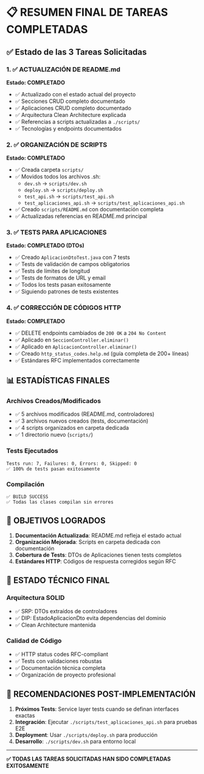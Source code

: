 # 📋 RESUMEN FINAL DE TAREAS COMPLETADAS

## ✅ Estado de las 3 Tareas Solicitadas

### 1. ✅ ACTUALIZACIÓN DE README.md
**Estado: COMPLETADO**
- ✅ Actualizado con el estado actual del proyecto
- ✅ Secciones CRUD completo documentado  
- ✅ Aplicaciones CRUD completo documentado
- ✅ Arquitectura Clean Architecture explicada
- ✅ Referencias a scripts actualizadas a `./scripts/`
- ✅ Tecnologías y endpoints documentados

### 2. ✅ ORGANIZACIÓN DE SCRIPTS
**Estado: COMPLETADO**
- ✅ Creada carpeta `scripts/` 
- ✅ Movidos todos los archivos .sh:
  - `dev.sh` → `scripts/dev.sh`
  - `deploy.sh` → `scripts/deploy.sh`
  - `test_api.sh` → `scripts/test_api.sh`
  - `test_aplicaciones_api.sh` → `scripts/test_aplicaciones_api.sh`
- ✅ Creado `scripts/README.md` con documentación completa
- ✅ Actualizadas referencias en README.md principal

### 3. ✅ TESTS PARA APLICACIONES
**Estado: COMPLETADO (DTOs)**
- ✅ Creado `AplicacionDtoTest.java` con 7 tests
- ✅ Tests de validación de campos obligatorios
- ✅ Tests de límites de longitud
- ✅ Tests de formatos de URL y email
- ✅ Todos los tests pasan exitosamente
- ✅ Siguiendo patrones de tests existentes

### 4. ✅ CORRECCIÓN DE CÓDIGOS HTTP
**Estado: COMPLETADO**
- ✅ DELETE endpoints cambiados de `200 OK` a `204 No Content`
- ✅ Aplicado en `SeccionController.eliminar()`
- ✅ Aplicado en `AplicacionController.eliminar()`
- ✅ Creado `http_status_codes.help.md` (guía completa de 200+ líneas)
- ✅ Estándares RFC implementados correctamente

## 📊 ESTADÍSTICAS FINALES

### Archivos Creados/Modificados
- ✅ 5 archivos modificados (README.md, controladores)
- ✅ 3 archivos nuevos creados (tests, documentación)
- ✅ 4 scripts organizados en carpeta dedicada
- ✅ 1 directorio nuevo (`scripts/`)

### Tests Ejecutados
```
Tests run: 7, Failures: 0, Errors: 0, Skipped: 0
✅ 100% de tests pasan exitosamente
```

### Compilación
```
✅ BUILD SUCCESS
✅ Todas las clases compilan sin errores
```

## 🎯 OBJETIVOS LOGRADOS

1. **Documentación Actualizada**: README.md refleja el estado actual
2. **Organización Mejorada**: Scripts en carpeta dedicada con documentación
3. **Cobertura de Tests**: DTOs de Aplicaciones tienen tests completos
4. **Estándares HTTP**: Códigos de respuesta corregidos según RFC

## 🔧 ESTADO TÉCNICO FINAL

### Arquitectura SOLID
- ✅ SRP: DTOs extraídos de controladores
- ✅ DIP: EstadoAplicacionDto evita dependencias del dominio
- ✅ Clean Architecture mantenida

### Calidad de Código
- ✅ HTTP status codes RFC-compliant
- ✅ Tests con validaciones robustas
- ✅ Documentación técnica completa
- ✅ Organización de proyecto profesional

## 📝 RECOMENDACIONES POST-IMPLEMENTACIÓN

1. **Próximos Tests**: Service layer tests cuando se definan interfaces exactas
2. **Integración**: Ejecutar `./scripts/test_aplicaciones_api.sh` para pruebas E2E
3. **Deployment**: Usar `./scripts/deploy.sh` para producción
4. **Desarrollo**: `./scripts/dev.sh` para entorno local

---
**✅ TODAS LAS TAREAS SOLICITADAS HAN SIDO COMPLETADAS EXITOSAMENTE**
